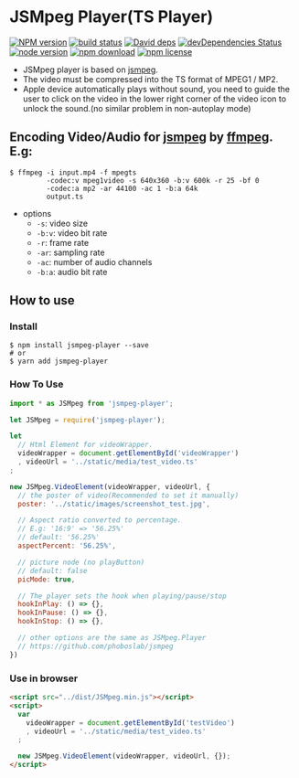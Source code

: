 # JSMpeg Player(TS Player)

[![NPM version][npm-image]][npm-url]
[![build status][travis-image]][travis-url]
[![David deps][david-image]][david-url]
[![devDependencies Status][david-dev-image]][david-dev-url]
[![node version][node-image]][node-url]
[![npm download][download-image]][download-url]
[![npm license][license-image]][download-url]

[npm-image]: https://img.shields.io/npm/v/jsmpeg-player.svg?style=flat-square
[npm-url]: https://npmjs.org/package/jsmpeg-player
[travis-image]: https://img.shields.io/travis/cycjimmy/jsmpeg-player.svg?style=flat-square
[travis-url]: https://travis-ci.org/cycjimmy/jsmpeg-player
[david-image]: https://img.shields.io/david/cycjimmy/jsmpeg-player.svg?style=flat-square
[david-url]: https://david-dm.org/cycjimmy/jsmpeg-player
[david-dev-image]: https://david-dm.org/cycjimmy/jsmpeg-player/dev-status.svg?style=flat-square
[david-dev-url]: https://david-dm.org/cycjimmy/jsmpeg-player?type=dev
[node-image]: https://img.shields.io/badge/node.js-%3E=_6.0-green.svg?style=flat-square
[node-url]: http://nodejs.org/download/
[download-image]: https://img.shields.io/npm/dm/jsmpeg-player.svg?style=flat-square
[download-url]: https://npmjs.org/package/jsmpeg-player
[license-image]: https://img.shields.io/npm/l/jsmpeg-player.svg?style=flat-square

* JSMpeg player is based on [jsmpeg](https://github.com/phoboslab/jsmpeg).
* The video must be compressed into the TS format of MPEG1 / MP2.
* Apple device automatically plays without sound, you need to guide the user to click on the video in the lower right corner of the video icon to unlock the sound.(no similar problem in non-autoplay mode)

## Encoding Video/Audio for [jsmpeg](https://github.com/phoboslab/jsmpeg) by [ffmpeg](https://ffmpeg.org/). E.g:
```shell
$ ffmpeg -i input.mp4 -f mpegts
         -codec:v mpeg1video -s 640x360 -b:v 600k -r 25 -bf 0
         -codec:a mp2 -ar 44100 -ac 1 -b:a 64k
         output.ts
```

* options
  * `-s`: video size
  * `-b:v`: video bit rate
  * `-r`: frame rate
  * `-ar`: sampling rate
  * `-ac`: number of audio channels
  * `-b:a`: audio bit rate

## How to use
### Install
  ```shell
  $ npm install jsmpeg-player --save
  # or
  $ yarn add jsmpeg-player
  ```

### How To Use
  ```javascript
  import * as JSMpeg from 'jsmpeg-player';
  ```

  ```javascript
  let JSMpeg = require('jsmpeg-player');
  ```

  ```javascript
  let
    // Html Element for videoWrapper.
    videoWrapper = document.getElementById('videoWrapper')
    , videoUrl = '../static/media/test_video.ts'
  ;

  new JSMpeg.VideoElement(videoWrapper, videoUrl, {
    // the poster of video(Recommended to set it manually)
    poster: '../static/images/screenshot_test.jpg',

    // Aspect ratio converted to percentage.
    // E.g: '16:9' => '56.25%'
    // default: '56.25%'
    aspectPercent: '56.25%',

    // picture node (no playButton)
    // default: false
    picMode: true,

    // The player sets the hook when playing/pause/stop
    hookInPlay: () => {},
    hookInPause: () => {},
    hookInStop: () => {},

    // other options are the same as JSMpeg.Player
    // https://github.com/phoboslab/jsmpeg
  })
  ```

### Use in browser
```html
<script src="../dist/JSMpeg.min.js"></script>
<script>
  var
    videoWrapper = document.getElementById('testVideo')
    , videoUrl = '../static/media/test_video.ts'
  ;

  new JSMpeg.VideoElement(videoWrapper, videoUrl, {});
</script>
```

